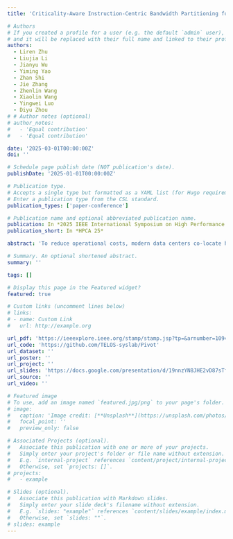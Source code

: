 ```yaml
---
title: 'Criticality-Aware Instruction-Centric Bandwidth Partitioning for Data Center Applications'

# Authors
# If you created a profile for a user (e.g. the default `admin` user), write the username (folder name) here
# and it will be replaced with their full name and linked to their profile.
authors:
  - Liren Zhu
  - Liujia Li
  - Jianyu Wu
  - Yiming Yao
  - Zhan Shi
  - Jie Zhang
  - Zhenlin Wang
  - Xiaolin Wang
  - Yingwei Luo
  - Diyu Zhou
# # Author notes (optional)
# author_notes:
#   - 'Equal contribution'
#   - 'Equal contribution'

date: '2025-03-01T00:00:00Z'
doi: ''

# Schedule page publish date (NOT publication's date).
publishDate: '2025-01-01T00:00:00Z'

# Publication type.
# Accepts a single type but formatted as a YAML list (for Hugo requirements).
# Enter a publication type from the CSL standard.
publication_types: ['paper-conference']

# Publication name and optional abbreviated publication name.
publication: In *2025 IEEE International Symposium on High Performance Computer Architecture (HPCA)*
publication_short: In *HPCA 25*

abstract: 'To reduce operational costs, modern data centers co-locate high-priority latency-critical (LC) tasks and low-priority best-effort (BE) tasks on the same physical node to increase resource utilization. However, such co-location leads to contention for memory bandwidth, resulting in priority inversion, where BE tasks severely slow down LC tasks. This priority inversion often leads to violations of the quality of service (QoS) requirements for LC tasks, defeating the purpose of co-location. Prior approaches to this issue either fail to enforce the QoS requirements for LC tasks or underutilize memory bandwidth.We present Pivot, a novel bandwidth partitioning system that overcomes the limitations of prior approaches based on two key insights. First, memory accesses from LC tasks must be prioritized across all the components on the memory path rather than a single component, as done in prior work. Second, only the scheduling of a selective portion of performance-critical loads (i.e., those causing a long stall on the re-order buffer), instead of all memory accesses from LC tasks, should be prioritized. To leverage these insights, Pivot overcomes the key challenge of accurately identifying performance-critical loads while incurring minimal runtime overhead by proposing a two-phase profiling technique. Our extensive evaluation shows that Pivot improves effective machine utilization by up to 34.5% while increasing the throughput of the BE applications by up to 2.76× compared to state-of-the-art approaches.'

# Summary. An optional shortened abstract.
summary: ''

tags: []

# Display this page in the Featured widget?
featured: true

# Custom links (uncomment lines below)
# links:
# - name: Custom Link
#   url: http://example.org

url_pdf: 'https://ieeexplore.ieee.org/stamp/stamp.jsp?tp=&arnumber=10946736&tag=1'
url_code: 'https://github.com/TELOS-syslab/Pivot'
url_dataset: ''
url_poster: ''
url_project: ''
url_slides: 'https://docs.google.com/presentation/d/19nnzYN8JHE2vD87sTfi1julO1rqcuFPIi8itXlXlwFQ/edit?usp=sharing'
url_source: ''
url_video: ''

# Featured image
# To use, add an image named `featured.jpg/png` to your page's folder.
# image:
#   caption: 'Image credit: [**Unsplash**](https://unsplash.com/photos/pLCdAaMFLTE)'
#   focal_point: ''
#   preview_only: false

# Associated Projects (optional).
#   Associate this publication with one or more of your projects.
#   Simply enter your project's folder or file name without extension.
#   E.g. `internal-project` references `content/project/internal-project/index.md`.
#   Otherwise, set `projects: []`.
# projects:
#   - example

# Slides (optional).
#   Associate this publication with Markdown slides.
#   Simply enter your slide deck's filename without extension.
#   E.g. `slides: "example"` references `content/slides/example/index.md`.
#   Otherwise, set `slides: ""`.
# slides: example
---
```

